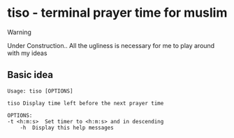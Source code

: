 # tiso - terminal prayer time for muslim

> [!WARNING]
> Under Construction.. All the ugliness is necessary for me to play around with my ideas


## Basic idea

```
Usage: tiso [OPTIONS]

tiso Display time left before the next prayer time 

OPTIONS:
-t <h:m:s>  Set timer to <h:m:s> and in descending
	-h  Display this help messages
```
